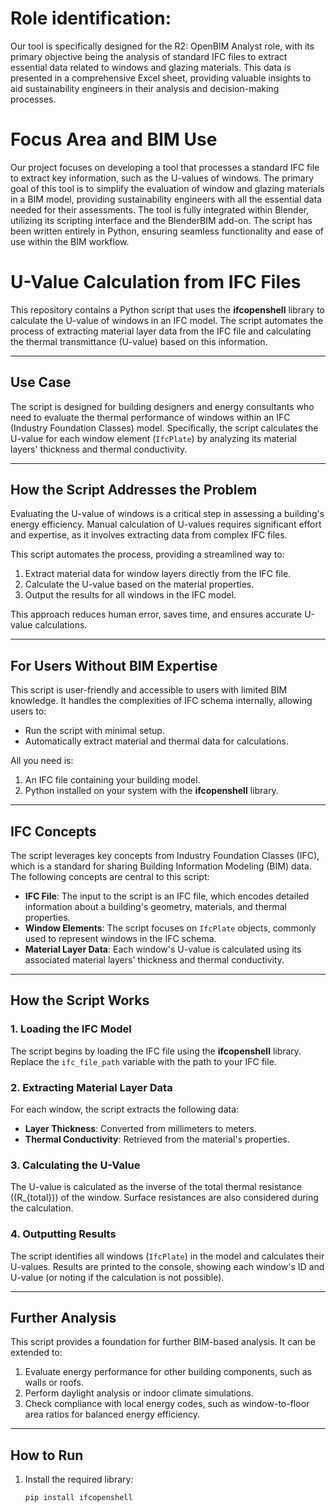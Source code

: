 # **Role identification:**
Our tool is specifically designed for the R2: OpenBIM Analyst role, with its primary objective being the analysis of standard IFC files to extract essential data related to windows and glazing materials. This data is presented in a comprehensive Excel sheet, providing valuable insights to aid sustainability engineers in their analysis and decision-making processes.


# **Focus Area and BIM Use**
Our project focuses on developing a tool that processes a standard IFC file to extract key information, such as the U-values of windows. The primary goal of this tool is to simplify the evaluation of window and glazing materials in a BIM model, providing sustainability engineers with all the essential data needed for their assessments. The tool is fully integrated within Blender, utilizing its scripting interface and the BlenderBIM add-on. The script has been written entirely in Python, ensuring seamless functionality and ease of use within the BIM workflow.


# **U-Value Calculation from IFC Files**

This repository contains a Python script that uses the **ifcopenshell** library to calculate the U-value of windows in an IFC model. The script automates the process of extracting material layer data from the IFC file and calculating the thermal transmittance (U-value) based on this information.

---

## **Use Case**

The script is designed for building designers and energy consultants who need to evaluate the thermal performance of windows within an IFC (Industry Foundation Classes) model. Specifically, the script calculates the U-value for each window element (`IfcPlate`) by analyzing its material layers' thickness and thermal conductivity.

---

## **How the Script Addresses the Problem**

Evaluating the U-value of windows is a critical step in assessing a building's energy efficiency. Manual calculation of U-values requires significant effort and expertise, as it involves extracting data from complex IFC files.

This script automates the process, providing a streamlined way to:
1. Extract material data for window layers directly from the IFC file.
2. Calculate the U-value based on the material properties.
3. Output the results for all windows in the IFC model.

This approach reduces human error, saves time, and ensures accurate U-value calculations.

---

## **For Users Without BIM Expertise**

This script is user-friendly and accessible to users with limited BIM knowledge. It handles the complexities of IFC schema internally, allowing users to:
- Run the script with minimal setup.
- Automatically extract material and thermal data for calculations.

All you need is:
1. An IFC file containing your building model.
2. Python installed on your system with the **ifcopenshell** library.

---

## **IFC Concepts**

The script leverages key concepts from Industry Foundation Classes (IFC), which is a standard for sharing Building Information Modeling (BIM) data. The following concepts are central to this script:

- **IFC File**: The input to the script is an IFC file, which encodes detailed information about a building's geometry, materials, and thermal properties.
- **Window Elements**: The script focuses on `IfcPlate` objects, commonly used to represent windows in the IFC schema.
- **Material Layer Data**: Each window's U-value is calculated using its associated material layers' thickness and thermal conductivity.

---

## **How the Script Works**

### **1. Loading the IFC Model**
The script begins by loading the IFC file using the **ifcopenshell** library. Replace the `ifc_file_path` variable with the path to your IFC file.

### **2. Extracting Material Layer Data**
For each window, the script extracts the following data:
- **Layer Thickness**: Converted from millimeters to meters.
- **Thermal Conductivity**: Retrieved from the material's properties.

### **3. Calculating the U-Value**
The U-value is calculated as the inverse of the total thermal resistance (\(R_{total}\)) of the window. Surface resistances are also considered during the calculation.

### **4. Outputting Results**
The script identifies all windows (`IfcPlate`) in the model and calculates their U-values. Results are printed to the console, showing each window's ID and U-value (or noting if the calculation is not possible).

---

## **Further Analysis**

This script provides a foundation for further BIM-based analysis. It can be extended to:
1. Evaluate energy performance for other building components, such as walls or roofs.
2. Perform daylight analysis or indoor climate simulations.
3. Check compliance with local energy codes, such as window-to-floor area ratios for balanced energy efficiency.

---

## **How to Run**

1. Install the required library:
   ```bash
   pip install ifcopenshell
